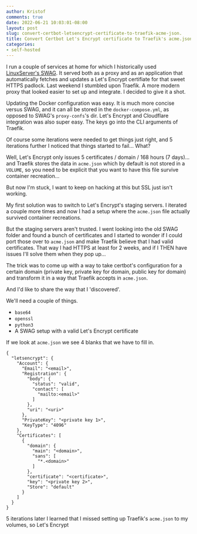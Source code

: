 ```yaml
---
author: Kristof
comments: true
date: 2022-06-21 10:03:01-08:00
layout: post
slug: convert-certbot-letsencrypt-certificate-to-traefik-acme-json.
title: Convert Certbot Let's Encrypt certificate to Traefik's acme.json
categories:
- self-hosted
---
```


I run a couple of services at home for which I historically used [LinuxServer's SWAG](). It served both as a proxy and as an application that automatically fetches and updates a Let's Encrypt certifiate for that sweet HTTPS padlock. Last weekend I stumbled upon Traefik. A more modern proxy that looked easier to set up and integrate. I decided to give it a shot.

Updating the Docker configuration was easy. It is much more concise versus SWAG, and it can all be stored in the `docker-compose.yml`, as opposed to SWAG's `proxy-confs`'s dir. Let's Encrypt and Cloudflare integration was also super easy. The keys go into the CLI arguments of Traefik.

Of course some iterations were needed to get things just right, and 5 iterations further I noticed that things started to fail... What? 

Well, Let's Encrypt only issues 5 certificates / domain / 168 hours (7 days)... and Traefik stores the data in `acme.json` which by default is not stored in a `VOLUME`, so you need to be explicit that you want to have this file survive container recreation...

But now I'm stuck, I want to keep on hacking at this but SSL just isn't working.

My first solution was to switch to Let's Encrypt's staging servers. I iterated a couple more times and now I had a setup where the `acme.json` file actually survived container recreations. 

But the staging servers aren't trusted. I went looking into the old SWAG folder and found a bunch of certificates and I started to wonder if I could port those over to `acme.json` and make Traefik believe that I had valid certificates. That way I had HTTPS at least for 2 weeks, and if I THEN have issues I'll solve them when they pop up...

The trick was to come up with a way to take certbot's configuration for a certain domain (private key, private key for domain, public key for domain) and transform it in a way that Traefik accepts in `acme.json`.

And I'd like to share the way that I 'discovered'.

We'll need a couple of things.

* `base64`
* `openssl`
* `python3`
* A SWAG setup with a valid Let's Encrypt certificate

If we look at `acme.json` we see 4 blanks that we have to fill in.

```
{
  "letsencrypt": {
    "Account": {
      "Email": "<email>",
      "Registration": {
        "body": {
          "status": "valid",
          "contact": [
            "mailto:<email>"
          ]
        },
        "uri": "<uri>"
      },
      "PrivateKey": "<private key 1>",
      "KeyType": "4096"
    },
    "Certificates": [
      {
        "domain": {
          "main": "<domain>",
          "sans": [
            "*.<domain>"
          ]
        },
        "certificate": "<certificate>",
        "key": "<private key 2>",
        "Store": "default"
      }
    ]
  }
}
```

5 iterations later I learned that I missed setting up Traefik's `acme.json` to my volumes, so Let's Encrypt
